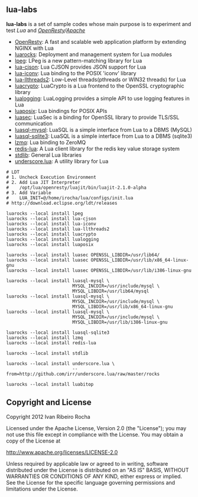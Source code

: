 lua-labs
-----------

**lua-labs**  is a set of sample codes whose main purpose is to experiment and test *Lua* and *[OpenResty]/[Apache]*

* [OpenResty]: A fast and scalable web application platform by extending NGINX with Lua
* [luarocks]: Deployment and management system for Lua modules
* [lpeg]: LPeg is a new pattern-matching library for Lua
* [lua-cjson]: Lua CJSON provides JSON support for Lua
* [lua-iconv]: Lua binding to the POSIX 'iconv' library
* [lua-llthreads2]: Low-Level threads(pthreads or WIN32 threads) for Lua
* [luacrypto]: LuaCrypto is a Lua frontend to the OpenSSL cryptographic library
* [lualogging]: LuaLogging provides a simple API to use logging features in Lua
* [luaposix]: Lua bindings for POSIX APIs
* [luasec]: LuaSec is a binding for OpenSSL library to provide TLS/SSL communication
* [luasql-mysql]: LuaSQL is a simple interface from Lua to a DBMS (MySQL)
* [luasql-sqlite3]: LuaSQL is a simple interface from Lua to a DBMS (sqlite3)
* [lzmq]: Lua binding to ZeroMQ
* [redis-lua]: A Lua client library for the redis key value storage system
* [stdlib]: General Lua libraries
* [underscore.lua]: A utility library for Lua

```shell
# LDT
# 1. Uncheck Execution Environment
# 2. Add Lua JIT Interpreter
#    /opt/lua/openresty/luajit/bin/luajit-2.1.0-alpha
# 3. Add Variable
#    LUA_INIT=@/home/irocha/lua/configs/init.lua
# http://download.eclipse.org/ldt/releases

luarocks --local install lpeg
luarocks --local install lua-cjson
luarocks --local install lua-iconv
luarocks --local install lua-llthreads2
luarocks --local install luacrypto
luarocks --local install lualogging
luarocks --local install luaposix

luarocks --local install luasec OPENSSL_LIBDIR=/usr/lib64/
luarocks --local install luasec OPENSSL_LIBDIR=/usr/lib/x86_64-linux-gnu
luarocks --local install luasec OPENSSL_LIBDIR=/usr/lib/i386-linux-gnu

luarocks --local install luasql-mysql \
                         MYSQL_INCDIR=/usr/include/mysql \
                         MYSQL_LIBDIR=/usr/lib64/mysql
luarocks --local install luasql-mysql \
                         MYSQL_INCDIR=/usr/include/mysql \
                         MYSQL_LIBDIR=/usr/lib/x86_64-linux-gnu
luarocks --local install luasql-mysql \
                         MYSQL_INCDIR=/usr/include/mysql \
                         MYSQL_LIBDIR=/usr/lib/i386-linux-gnu

luarocks --local install luasql-sqlite3
luarocks --local install lzmq
luarocks --local install redis-lua

luarocks --local install stdlib

luarocks --local install underscore.lua \
                         --from=http://github.com/irr/underscore.lua/raw/master/rocks

luarocks --local install luabitop
```

Copyright and License
---------------------
Copyright 2012 Ivan Ribeiro Rocha

Licensed under the Apache License, Version 2.0 (the "License");
you may not use this file except in compliance with the License.
You may obtain a copy of the License at

   http://www.apache.org/licenses/LICENSE-2.0

Unless required by applicable law or agreed to in writing, software
distributed under the License is distributed on an "AS IS" BASIS,
WITHOUT WARRANTIES OR CONDITIONS OF ANY KIND, either express or implied.
See the License for the specific language governing permissions and
limitations under the License.

[Apache]: http://httpd.apache.org/dev/devnotes.html
[OpenResty]: http://openresty.org/
[LuaJIT]: http://luajit.org/
[lpeg]: http://www.inf.puc-rio.br/~roberto/lpeg/
[lua-cjson]: http://www.kyne.com.au/~mark/software/lua-cjson.php
[lua-iconv]: http://luaforge.net/projects/lua-iconv/
[lua-llthreads2]: https://github.com/moteus/lua-llthreads2
[luacrypto]: http://luacrypto.luaforge.net/manual.html
[lualogging]: http://www.keplerproject.org/lualogging/
[luarocks]: http://luarocks.org/entcp-ngx-1.4.3.6
[luaposix]: https://github.com/luaposix/luaposix
[luasec]: http://github.com/brunoos/luasec
[luasql-mysql]: http://www.keplerproject.org/luasql/
[luasql-sqlite3]: http://www.keplerproject.org/luasql/
[lzmq]: http://github.com/zeromq/lzmq
[redis-lua]: http://github.com/nrk/redis-lua
[stdlib]: https://github.com/lua-stdlib/lua-stdlib
[underscore.lua]: http://github.com/irr/underscore.lua

